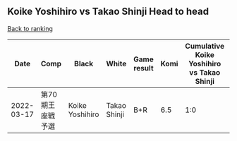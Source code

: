 ## Koike Yoshihiro vs Takao Shinji Head to head

[Back to ranking](../../index.md)




| **Date** | **Comp** | **Black** | **White** | **Game result** | **Komi** | **Cumulative Koike Yoshihiro vs Takao Shinji** | **Koike Yoshihiro streak** | **Takao Shinji streak** | 
| --- | --- | --- | --- | --- | --- | --- | --- | --- |
| 2022-03-17 | 第70期王座戦予選 | Koike Yoshihiro | Takao Shinji | B+R | 6.5 | 1:0 | 1 | 0 |




